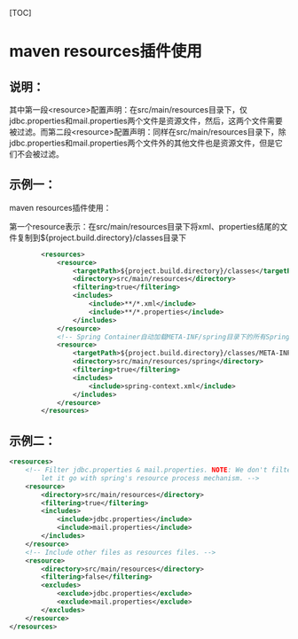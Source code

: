 [TOC]



# maven resources插件使用

## 说明：

其中第一段\<resource>配置声明：在src/main/resources目录下，仅jdbc.properties和mail.properties两个文件是资源文件，然后，这两个文件需要被过滤。而第二段\<resource>配置声明：同样在src/main/resources目录下，除jdbc.properties和mail.properties两个文件外的其他文件也是资源文件，但是它们不会被过滤。



## 示例一：

maven resources插件使用：

第一个resource表示：在src/main/resources目录下将xml、properties结尾的文件复制到${project.build.directory}/classes目录下

```xml
        <resources>
            <resource>
                <targetPath>${project.build.directory}/classes</targetPath>
                <directory>src/main/resources</directory>
                <filtering>true</filtering>
                <includes>
                    <include>**/*.xml</include>
                    <include>**/*.properties</include>
                </includes>
            </resource>
            <!-- Spring Container自动加载META-INF/spring目录下的所有Spring配置 把配置复制到加载的目录-->
            <resource>
                <targetPath>${project.build.directory}/classes/META-INF/spring</targetPath>
                <directory>src/main/resources/spring</directory>
                <filtering>true</filtering>
                <includes>
                    <include>spring-context.xml</include>
                </includes>
            </resource>
        </resources>
```

## 示例二：

```xml
<resources>  
    <!-- Filter jdbc.properties & mail.properties. NOTE: We don't filter applicationContext-infrastructure.xml,   
        let it go with spring's resource process mechanism. -->  
    <resource>  
        <directory>src/main/resources</directory>  
        <filtering>true</filtering>  
        <includes>  
            <include>jdbc.properties</include>  
            <include>mail.properties</include>  
        </includes>  
    </resource>  
    <!-- Include other files as resources files. -->  
    <resource>  
        <directory>src/main/resources</directory>  
        <filtering>false</filtering>  
        <excludes>  
            <exclude>jdbc.properties</exclude>  
            <exclude>mail.properties</exclude>  
        </excludes>  
    </resource>  
</resources>  
```

